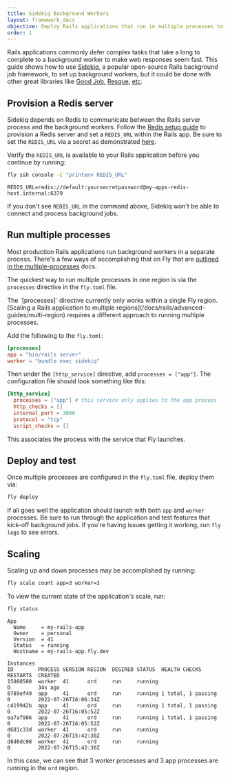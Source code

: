 ```yaml
---
title: Sidekiq Background Workers
layout: framework_docs
objective: Deploy Rails applications that run in multiple processes to one Fly application, like Sidekiq background jobs.
order: 1
---
```


Rails applications commonly defer complex tasks that take a long to complete to a background worker to make web responses seem fast. This guide shows how to use [Sidekiq](https://github.com/mperham/sidekiq), a popular open-source Rails background job framework, to set up background workers, but it could be done with other great libraries like [Good Job](https://github.com/bensheldon/good_job), [Resque](https://github.com/resque/resque), [etc](https://www.ruby-toolbox.com/categories/Background_Jobs).

## Provision a Redis server

Sidekiq depends on Redis to communicate between the Rails server process and the background workers. Follow the [Redis setup guide](/docs/reference/redis) to provision a Redis server and set a `REDIS_URL` within the Rails app. Be sure to set the `REDIS_URL` via a secret as demonstrated [here](/docs/rails/the-basics/configuration/#secret-variables).

Verify the `REDIS_URL` is available to your Rails application before you continue by running:

```cmd
fly ssh console -C "printenv REDIS_URL"
```
```output
REDIS_URL=redis://default:yoursecretpassword@my-apps-redis-host.internal:6379
```

If you don't see `REDIS_URL` in the command above, Sidekiq won't be able to connect and process background jobs.

## Run multiple processes

Most production Rails applications run background workers in a separate process. There's a few ways of accomplishing that on Fly that are [outlined in the multiple-processes](/docs/app-guides/multiple-processes) docs.

The quickest way to run multiple processes in one region is via the `processes` directive in the `fly.toml` file.

<aside class="callout">
  The `[processes]` directive currently only works within a single Fly region. [Scaling a Rails application to multiple regions](/docs/rails/advanced-guides/multi-region) requires a different approach to running multiple processes.
</aside>

Add the following to the `fly.toml`:

```toml
[processes]
app = "bin/rails server"
worker = "bundle exec sidekiq"
```

Then under the `[http_service]` directive, add `processes = ["app"]`. The configuration file should look something like this:

```toml
[http_service]
  processes = ["app"] # this service only applies to the app process
  http_checks = []
  internal_port = 3000
  protocol = "tcp"
  script_checks = []
```

This associates the process with the service that Fly launches.

## Deploy and test

Once multiple processes are configured in the `fly.toml` file, deploy them via:

```cmd
fly deploy
```

If all goes well the application should launch with both `app` and `worker` processes. Be sure to run through the application and test features that kick-off background jobs. If you're having issues getting it working, run `fly logs` to see errors.

## Scaling

Scaling up and down processes may be accomplished by running:

```cmd
fly scale count app=3 worker=3
```

To view the current state of the application's scale, run:

```cmd
fly status
```
```output
App
  Name     = my-rails-app
  Owner    = personal
  Version  = 41
  Status   = running
  Hostname = my-rails-app.fly.dev

Instances
ID        PROCESS VERSION REGION  DESIRED STATUS  HEALTH CHECKS       RESTARTS  CREATED
15088508  worker  41      ord     run     running                     0         34s ago
8789ef49  app     41      ord     run     running 1 total, 1 passing  0         2022-07-26T16:06:34Z
c419942b  app     41      ord     run     running 1 total, 1 passing  0         2022-07-26T16:05:52Z
ea7af986  app     41      ord     run     running 1 total, 1 passing  0         2022-07-26T16:05:52Z
d681c33d  worker  41      ord     run     running                     0         2022-07-26T15:42:30Z
d8d8dc08  worker  41      ord     run     running                     0         2022-07-26T15:42:30Z
```

In this case, we can see that 3 worker processes and 3 app processes are running in the `ord` region.
